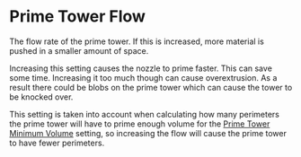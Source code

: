Prime Tower Flow
====
The flow rate of the prime tower. If this is increased, more material is pushed in a smaller amount of space.

Increasing this setting causes the nozzle to prime faster. This can save some time. Increasing it too much though can cause overextrusion. As a result there could be blobs on the prime tower which can cause the tower to be knocked over.

This setting is taken into account when calculating how many perimeters the prime tower will have to prime enough volume for the [Prime Tower Minimum Volume](../dual/prime_tower_min_volume.md) setting, so increasing the flow will cause the prime tower to have fewer perimeters.